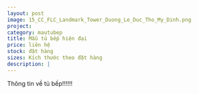 ```yaml
---
layout: post
image: 15_CC_FLC_Landmark_Tower_Duong_Le_Duc_Tho_My_Dinh.png
project:
category: mautubep
title: Mẫu tủ bếp hiện đại
price: liên hệ
stock: đặt hàng
sizes: Kích thước theo đặt hàng
description: |
---
```

Thông tin về tủ bếp!!!!!!